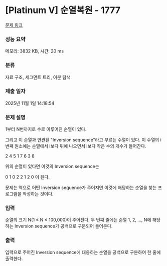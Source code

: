 # [Platinum V] 순열복원 - 1777 

[문제 링크](https://www.acmicpc.net/problem/1777) 

### 성능 요약

메모리: 3832 KB, 시간: 20 ms

### 분류

자료 구조, 세그먼트 트리, 이분 탐색

### 제출 일자

2025년 11월 1일 14:18:54

### 문제 설명

<p>1부터 N번까지로 수로 이루어진 순열이 있다.</p>

<p>그리고 이 순열과 연관된 "Inversion sequence"라고 부르는 수열이 있다. 이 수열의 i번째 원소에는 순열에서 i보다 뒤에 나오면서 i보다 작은 수의 개수가 들어간다.</p>

<p>2  4  5  1  7  6  3  8</p>

<p>위의 순열이 있다면 이것의 Inversion sequence는</p>

<p>0  1  0  2  2  1  2  0 이 된다.</p>

<p>문제는 역으로 어떤 Inversion sequence가 주어지면 이것에 해당하는 순열을 찾는 프로그램을 작성하는 것이다.</p>

### 입력 

 <p>순열의 크기 N(1 ≤ N ≤ 100,000)이 주어진다. 두 번째 줄에는 순열 1, 2, …, N에 해당하는 Inversion sequence가 공백으로 구분되어 들어온다.</p>

### 출력 

 <p>입력으로 주어진 Inversion sequence에 대응하는 순열을 공백으로 구분하여 한 줄에 출력한다.</p>

